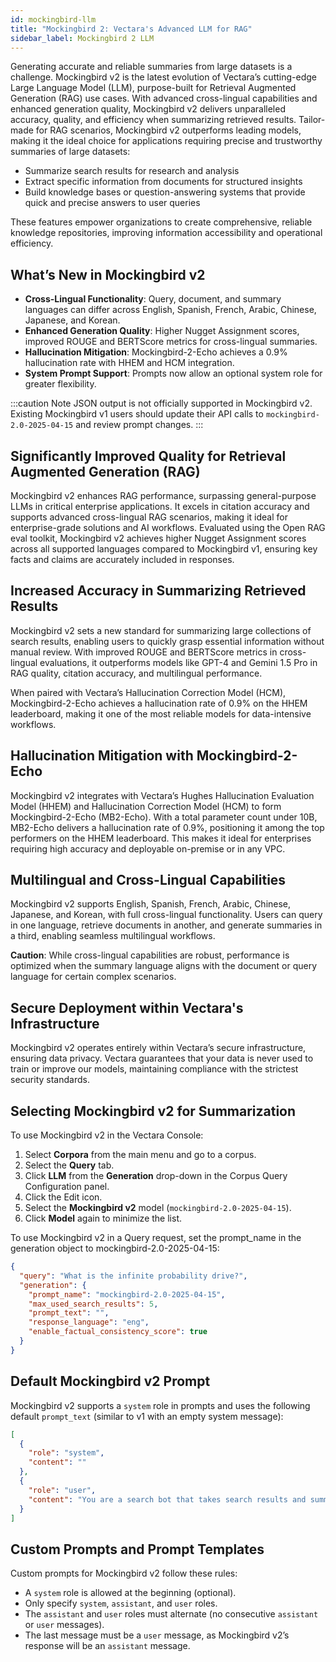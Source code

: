 ```yaml
---
id: mockingbird-llm
title: "Mockingbird 2: Vectara's Advanced LLM for RAG"
sidebar_label: Mockingbird 2 LLM
---
```



Generating accurate and reliable summaries from large datasets is a challenge. 
Mockingbird v2 is the latest evolution of Vectara’s cutting-edge Large 
Language Model (LLM), purpose-built for Retrieval Augmented Generation (RAG) 
use cases. With advanced cross-lingual capabilities and enhanced generation 
quality, Mockingbird v2 delivers unparalleled accuracy, quality, and efficiency 
when summarizing retrieved results. Tailor-made for RAG scenarios, Mockingbird 
v2 outperforms leading models, making it the ideal choice for applications 
requiring precise and trustworthy summaries of large datasets:

* Summarize search results for research and analysis
* Extract specific information from documents for structured insights
* Build knowledge bases or question-answering systems that provide quick and 
  precise answers to user queries

These features empower organizations to create comprehensive, reliable 
knowledge repositories, improving information accessibility and operational 
efficiency.

## What’s New in Mockingbird v2

* **Cross-Lingual Functionality**: Query, document, and summary languages can 
  differ across English, Spanish, French, Arabic, Chinese, Japanese, and Korean.
* **Enhanced Generation Quality**: Higher Nugget Assignment scores, improved 
  ROUGE and BERTScore metrics for cross-lingual summaries.
* **Hallucination Mitigation**: Mockingbird-2-Echo achieves a 0.9% hallucination 
  rate with HHEM and HCM integration.
* **System Prompt Support**: Prompts now allow an optional system role for 
  greater flexibility.

:::caution Note
JSON output is not officially supported in Mockingbird v2. Existing 
Mockingbird v1 users should update their API calls to 
`mockingbird-2.0-2025-04-15` and review prompt changes.
:::


## Significantly Improved Quality for Retrieval Augmented Generation (RAG)

Mockingbird v2 enhances RAG performance, surpassing general-purpose LLMs in 
critical enterprise applications. It excels in citation accuracy and supports 
advanced cross-lingual RAG scenarios, making it ideal for enterprise-grade 
solutions and AI workflows. Evaluated using the Open RAG eval toolkit, 
Mockingbird v2 achieves higher Nugget Assignment scores across all supported 
languages compared to Mockingbird v1, ensuring key facts and claims are 
accurately included in responses.


## Increased Accuracy in Summarizing Retrieved Results

Mockingbird v2 sets a new standard for summarizing large collections of search 
results, enabling users to quickly grasp essential information without manual 
review. With improved ROUGE and BERTScore metrics in cross-lingual evaluations, 
it outperforms models like GPT-4 and Gemini 1.5 Pro in RAG quality, citation 
accuracy, and multilingual performance.

When paired with Vectara’s Hallucination Correction Model (HCM), 
Mockingbird-2-Echo achieves a hallucination rate of 0.9% on the HHEM 
leaderboard, making it one of the most reliable models for data-intensive 
workflows.


## Hallucination Mitigation with Mockingbird-2-Echo

Mockingbird v2 integrates with Vectara’s Hughes Hallucination Evaluation Model 
(HHEM) and Hallucination Correction Model (HCM) to form Mockingbird-2-Echo 
(MB2-Echo). With a total parameter count under 10B, MB2-Echo delivers a 
hallucination rate of 0.9%, positioning it among the top performers on the HHEM 
leaderboard. This makes it ideal for enterprises requiring high accuracy and 
deployable on-premise or in any VPC.


## Multilingual and Cross-Lingual Capabilities

Mockingbird v2 supports English, Spanish, French, Arabic, Chinese, Japanese, 
and Korean, with full cross-lingual functionality. Users can query in one 
language, retrieve documents in another, and generate summaries in a third, 
enabling seamless multilingual workflows.

**Caution**: While cross-lingual capabilities are robust, performance is 
optimized when the summary language aligns with the document or query language 
for certain complex scenarios.

## Secure Deployment within Vectara's Infrastructure

Mockingbird v2 operates entirely within Vectara’s secure infrastructure, 
ensuring data privacy. Vectara guarantees that your data is never used to 
train or improve our models, maintaining compliance with the strictest 
security standards.

## Selecting Mockingbird v2 for Summarization

To use Mockingbird v2 in the Vectara Console:

1. Select **Corpora** from the main menu and go to a corpus.
2. Select the **Query** tab.
3. Click **LLM** from the **Generation** drop-down in the Corpus Query 
   Configuration panel.
4. Click the Edit icon.
5. Select the **Mockingbird v2** model (`mockingbird-2.0-2025-04-15`).
6. Click **Model** again to minimize the list.

To use Mockingbird v2 in a Query request, set the prompt_name in the 
generation object to mockingbird-2.0-2025-04-15:

```json
{
  "query": "What is the infinite probability drive?",
  "generation": {
    "prompt_name": "mockingbird-2.0-2025-04-15",
    "max_used_search_results": 5,
    "prompt_text": "",
    "response_language": "eng",
    "enable_factual_consistency_score": true
  }
}
```
## Default Mockingbird v2 Prompt

Mockingbird v2 supports a `system` role in prompts and uses the following 
default `prompt_text` (similar to v1 with an empty system message):


```json
[
  {
    "role": "system",
    "content": ""
  },
  {
    "role": "user",
    "content": "You are a search bot that takes search results and summarizes them as a coherent answer. Only use information provided in this chat. Generate a comprehensive and informative answer for the query \n\n <query>${vectaraQuery}</query> \n\n solely based on the following search results:\n\n #foreach ($qResult in $vectaraQueryResults) \n [$foreach.index + 1) ${qResult.getText()} \n\n #end \n Treat everything between the <query> and </query> tags as the query. You must only use information from the provided results. Combine search results into a coherent answer. Do not repeat text. Cite search results using [number] notation. Only cite the most relevant results that answer the question accurately. If the search results are not valid, respond with - No result found. Please generate your answer in the language of $vectaraLangName"
  }
]
```
## Custom Prompts and Prompt Templates

Custom prompts for Mockingbird v2 follow these rules:

* A `system` role is allowed at the beginning (optional).
* Only specify `system`, `assistant`, and `user` roles.
* The `assistant` and `user` roles must alternate (no consecutive `assistant` or 
  `user` messages).
* The last message must be a `user` message, as Mockingbird v2’s response will 
  be an `assistant` message.
